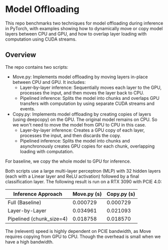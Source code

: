 # Model Offloading
This repo benchmarks two techniques for model offloading during inference in PyTorch, with examples showing how to dynamically move or copy model layers between CPU and GPU, and how to overlap layer loading with computation using CUDA streams.

## Overview
The repo contains two scripts:

- Move.py: Implements model offloading by moving layers in-place between CPU and GPU. It includes:
    - Layer-by-layer inference:
    Sequentially moves each layer to the GPU, processes the input, and then moves the layer back to CPU.
    - Pipelined inference:
    Splits the model into chunks and overlaps GPU transfers with computation by using separate CUDA streams and events.
- Copy.py: Implements model offloading by creating copies of layers (using deepcopy) on the GPU. The original model remains on CPU. So we won't need to move the model from GPU to CPU in this case.
    - Layer-by-layer inference:
    Creates a GPU copy of each layer, processes the input, and then discards the copy.
    - Pipelined inference:
    Splits the model into chunks and asynchronously creates GPU copies for each chunk, overlapping loading with computation.

For baseline, we copy the whole model to GPU for inference.

Both scripts use a large multi-layer perceptron (MLP) with 32 hidden layers (each with a Linear layer and ReLU activation) followed by a final classification layer. The following result is run on a RTX 3090 with PCIE 4.0:

| Inference Approach       | Move.py (s) | Copy.py (s) |
| ------------------------ | ----------- | ----------- |
| Full (Baseline)          | 0.000729    | 0.000729    |
| Layer-by-Layer           | 0.034961    | 0.021093    |
| Pipelined (chunk_size=4) | 0.018758    | 0.018570    |

The (relevent) speed is highly dependent on PCIE bandwidth, as Move requires copying from GPU to CPU. Though the overhead is small when we have a high bandwidth.